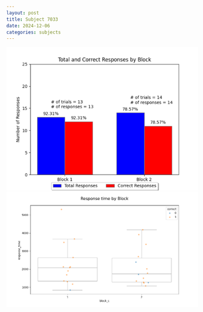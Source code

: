 ```yaml
---
layout: post
title: Subject 7033
date: 2024-12-06
categories: subjects
---
```


![](data/7033/run-23/7033_ATS_responses.png)
![](data/7033/run-23/7033_ATS_rt.png)
